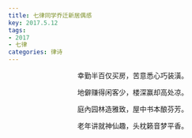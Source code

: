 ```yaml
---
title: 七律同学乔迁新居偶感
key: 2017.5.12
tags: 
- 2017
- 七律
categories: 律诗
---
```


<p align="center">幸勤半百仅买房，苦意悉心巧装潢。
</p>
<p align="center">地僻赚得闲客少，楼深赢却高处凉。
</p>
<p align="center">庭內园林造雅致，屋中书本酿芬芳。
</p>
<p align="center">老年讲就神仙趣，头枕籁音梦平香。
</p>
